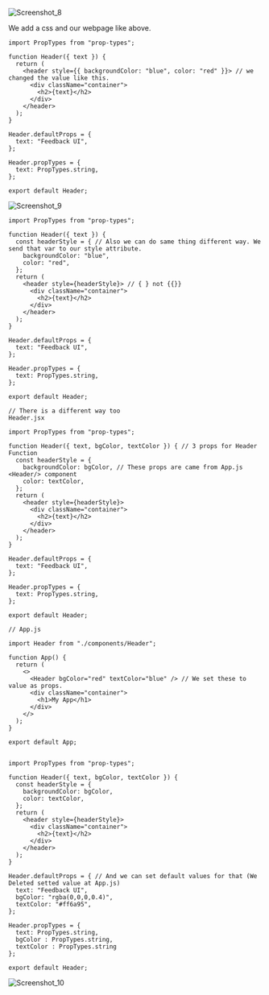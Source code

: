

![Screenshot_8](https://user-images.githubusercontent.com/66770659/162552456-c1b68216-5e07-4173-a703-c8238da08b97.png)


We add a css and our webpage like above.

```react
import PropTypes from "prop-types";

function Header({ text }) {
  return (
    <header style={{ backgroundColor: "blue", color: "red" }}> // we changed the value like this.
      <div className="container">
        <h2>{text}</h2>
      </div>
    </header>
  );
}

Header.defaultProps = {
  text: "Feedback UI",
};

Header.propTypes = {
  text: PropTypes.string,
};

export default Header;

```

![Screenshot_9](https://user-images.githubusercontent.com/66770659/162552461-3539bdbe-df50-4842-963e-3ce08a1dbb75.png)

```react
import PropTypes from "prop-types";

function Header({ text }) {
  const headerStyle = { // Also we can do same thing different way. We send that var to our style attribute.
    backgroundColor: "blue",
    color: "red",
  };
  return (
    <header style={headerStyle}> // { } not {{}}
      <div className="container">
        <h2>{text}</h2>
      </div>
    </header>
  );
}

Header.defaultProps = {
  text: "Feedback UI",
};

Header.propTypes = {
  text: PropTypes.string,
};

export default Header;

```



```react
// There is a different way too
Header.jsx

import PropTypes from "prop-types";

function Header({ text, bgColor, textColor }) { // 3 props for Header Function
  const headerStyle = {
    backgroundColor: bgColor, // These props are came from App.js <Header/> component
    color: textColor,
  };
  return (
    <header style={headerStyle}>
      <div className="container">
        <h2>{text}</h2>
      </div>
    </header>
  );
}

Header.defaultProps = {
  text: "Feedback UI",
};

Header.propTypes = {
  text: PropTypes.string,
};

export default Header;

// App.js

import Header from "./components/Header";

function App() {
  return (
    <>
      <Header bgColor="red" textColor="blue" /> // We set these to value as props.
      <div className="container">
        <h1>My App</h1>
      </div>
    </>
  );
}

export default App;


```



``` react
import PropTypes from "prop-types";

function Header({ text, bgColor, textColor }) {
  const headerStyle = {
    backgroundColor: bgColor,
    color: textColor,
  };
  return (
    <header style={headerStyle}>
      <div className="container">
        <h2>{text}</h2>
      </div>
    </header>
  );
}

Header.defaultProps = { // And we can set default values for that (We Deleted setted value at App.js)
  text: "Feedback UI", 
  bgColor: "rgba(0,0,0,0.4)",
  textColor: "#ff6a95",
};

Header.propTypes = {  
  text: PropTypes.string,
  bgColor : PropTypes.string,
  textColor : PropTypes.string
};

export default Header;

```


![Screenshot_10](https://user-images.githubusercontent.com/66770659/162552463-15b767b8-2fee-4ac1-bfd8-1f33544e0893.png)

